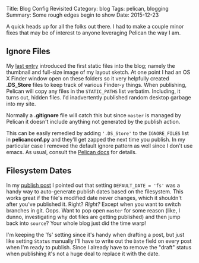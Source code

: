 Title: Blog Config Revisited
Category: blog
Tags: pelican, blogging
Summary: Some rough edges begin to show
Date: 2015-12-23

A quick heads up for all the folks out there. I had to make a couple minor fixes that may be of interest to anyone leveraging Pelican the way I am.

## Ignore Files

My [last entry]({filename}/theme-layout-thoughts.markdown) introduced the first static files into the blog; namely the thumbnail and full-size image of my layout sketch. At one point I had an OS X Finder window open on these folders so it very helpfully created **.DS_Store** files to keep track of various Finder-y things. When publishing, Pelican will copy any files in the `STATIC_PATHS` list verbatim. Including, it turns out, hidden files. I'd inadvertently published random desktop garbage into my site.

Normally a **.gitignore** file will catch this but since `master` is managed by Pelican it doesn't include anything not generated by the publish action.

This can be easily remedied by adding `'.DS_Store'` to the `IGNORE_FILES` list in **pelicanconf.py** and they'll get zapped the next time you publish. In my particular case I removed the default ignore pattern as well since I don't use emacs. As usual, consult the [Pelican docs](http://docs.getpelican.com/en/3.6.3/settings.html) for details.

## Filesystem Dates

In my [publish post]({filename}/publish-pelican-blog.markdown) I pointed out that setting `DEFAULT_DATE = 'fs'` was a handy way to auto-generate publish dates based on the filesystem. This works great if the file's modified date never changes, which it shouldn't after you've published it. Right? *Right?* Except when you want to switch branches in git. Oops. Want to pop open `master` for some reason (like, I dunno, investigating why dot files are getting published) and then jump back into `source`? Your whole blog just did the time warp!

I'm keeping the 'fs' setting since it's handy when drafting a post, but just like setting `Status` manually I'll have to write out the `Date` field on every post when I'm ready to publish. Since I already have to remove the "draft" status when publishing it's not a huge deal to replace it with the date. 
